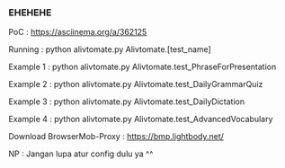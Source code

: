 ### EHEHEHE

PoC : https://asciinema.org/a/362125

Running : python alivtomate.py Alivtomate.[test_name]

Example 1 : python alivtomate.py Alivtomate.test_PhraseForPresentation

Example 2 : python alivtomate.py Alivtomate.test_DailyGrammarQuiz

Example 3 : python alivtomate.py Alivtomate.test_DailyDictation

Example 4 : python alivtomate.py Alivtomate.test_AdvancedVocabulary

Download BrowserMob-Proxy : https://bmp.lightbody.net/

NP : Jangan lupa atur config dulu ya ^^
